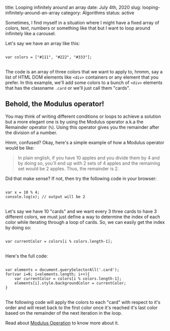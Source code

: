 title: Looping infinitely around an array
date: July 4th, 2020
slug: looping-infinitely-around-an-array
category: Algorithms
status: active

Sometimes, I find myself in a situation where I might have a fixed array of colors, text, numbers or something like that but I want to loop around infinitely like a carousel.

Let's say we have an array like this:
<pre>
<code class="js">
var colors = ["#111", "#222", "#333"];
</code>
</pre>
The code is an array of three colors that we want to apply to, hmmm, say a list of HTML DOM elements like `<div>` containers or any element that you prefer. In this example, we'll add some colors to a bunch of `<div>` elements that has the classname `.card` or we'll just call them "cards".

## Behold, the Modulus operator!
You may think of writing different conditions or loops to achieve a solution but a more elegant one is by using the Modulus operator a.k.a the Remainder operator (`%`). Using this operator gives you the remainder after the division of a number.

Hmm, confused? Okay, here's a simple example of how a Modulus operator would be like:

> In plain english, if you have 10 apples and you divide them by 4 and by doing so, you'll end up with 2 sets of 4 apples and the remaining set would be 2 apples. Thus, the remainder is 2.

Did that make sense? If not, then try the following code in your browser:

<pre>
<code class="js">
var x = 10 % 4;
console.log(x); // output will be 2
</code>
</pre>

Let's say we have 10 "cards" and we want every 3 three cards to have 3 different colors, we must just define a way to determine the index of each color while iterating through a loop of cards. So, we can easily get the index by doing so:
<pre>
<code class="js">
var currentColor = colors[i % colors.length-1];
</code>
</pre>

Here's the full code:
<pre>
<code>
var elements = document.querySelectorAll('.card');
for(var i=0; i&lt;elements.length; i++){
    var currentColor = colors[i % colors.length-1];
    elements[i].style.backgroundColor = currentColor;
}
</code>
</pre>

The following code will apply the colors to each "card" with respect to it's order and will reset back to the first color once it's reached it's last color based on the remainder of the next iteration in the loop.

Read about [Modulus Operation](https://en.wikipedia.org/wiki/Modulo_operation) to know more about it.
